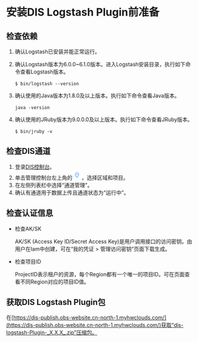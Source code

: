 # 安装DIS Logstash Plugin前准备<a name="dayu_01_0235"></a>

## 检查依赖<a name="zh-cn_topic_0194140704_section19941830172917"></a>

1.  确认Logstash已安装并能正常运行。
2.  确认Logstash版本为6.0.0\~6.1.0版本。进入Logstash安装目录，执行如下命令查看Logstash版本。

    ```
    $ bin/logstash --version
    ```

3.  确认使用的Java版本为1.8.0及以上版本。执行如下命令查看Java版本。

    ```
    java -version
    ```

4.  确认使用的JRuby版本为9.0.0.0及以上版本。执行如下命令查看JRuby版本。

    ```
    $ bin/jruby -v
    ```


## 检查DIS通道<a name="zh-cn_topic_0194140704_section1937061743818"></a>

1.  登录[DIS控制台](https://auth.huaweicloud.com/authui/login?service=https%3A%2F%2Fconsole.huaweicloud.com%2Fdis%2F%3Fcloud_route_state%3D%2Fmanage%2FoverView#/login)。
2.  单击管理控制台左上角的![](figures/wwx437827-中软基础平台部-DataSight-image-bbfbe22f-2a2d-4e1b-8f10-a7782fd1d3ed.png)，选择区域和项目。
3.  在左侧列表栏中选择“通道管理”。
4.  确认有通道用于数据上传且通道状态为“运行中”。

## 检查认证信息<a name="zh-cn_topic_0194140704_section358154133815"></a>

-   检查AK/SK

    AK/SK \(Access Key ID/Secret Access Key\)是用户调用接口的访问密钥。由用户在Iam中创建，可在“我的凭证 \> 管理访问密钥“页面下载生成。

-   检查项目ID

    ProjectID表示租户的资源，每个Region都有一个唯一的项目ID。可在页面查看不同Region对应的项目ID值。


## 获取DIS Logstash Plugin包<a name="zh-cn_topic_0194140704_section19855119123911"></a>

在[https://dis-publish.obs-website.cn-north-1.myhwclouds.com/](https://dis-publish.obs-website.cn-north-1.myhwclouds.com/)获取“dis-logstash-Plugin-_X.X.X_.zip”压缩包。


